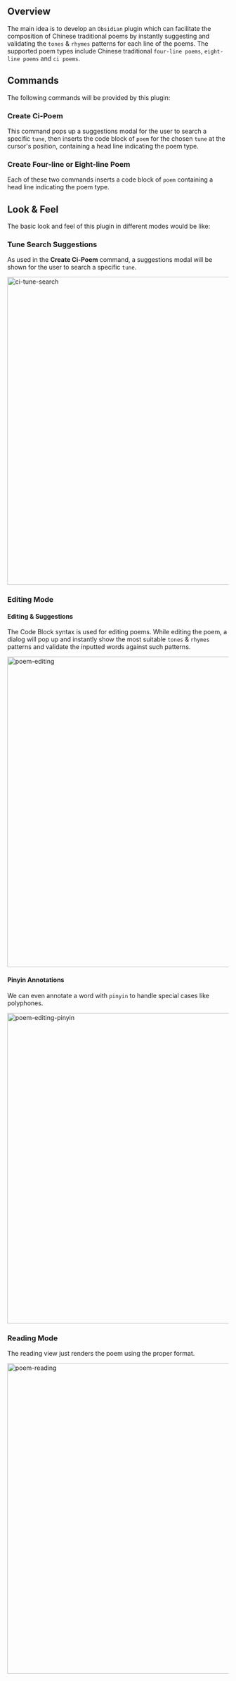 ## Overview

The main idea is to develop an `Obsidian` plugin which can facilitate the composition of Chinese traditional poems by instantly suggesting and validating the `tones` & `rhymes` patterns for each line of the poems. The supported poem types include Chinese traditional `four-line poems`, `eight-line poems` and `ci poems`.

## Commands

The following commands will be provided by this plugin:

### Create Ci-Poem

This command pops up a suggestions modal for the user to search a specific `tune`, then inserts the code block of `poem` for the chosen `tune` at the cursor's position, containing a head line indicating the poem type.

### Create Four-line or Eight-line Poem

Each of these two commands inserts a code block of `poem` containing a head line indicating the poem type.

## Look & Feel

The basic look and feel of this plugin in different modes would be like:

### Tune Search Suggestions

As used in the **Create Ci-Poem** command, a suggestions modal will be shown for the user to search a specific `tune`.

<img width="700" alt="ci-tune-search" src="https://github.com/user-attachments/assets/794a6417-a70b-4406-8261-88475a48edac">

### Editing Mode

#### Editing & Suggestions

The Code Block syntax is used for editing poems. While editing the poem, a dialog will pop up and instantly show the most suitable `tones` & `rhymes` patterns and validate the inputted words against such patterns.

<img width="706" alt="poem-editing" src="https://github.com/user-attachments/assets/e6cd23e2-9a1f-4231-847c-c13206a98d86">

#### Pinyin Annotations

We can even annotate a word with `pinyin` to handle special cases like polyphones.

<img width="706" alt="poem-editing-pinyin" src="https://github.com/user-attachments/assets/90f55eee-e325-4556-9a02-4f06d90a9259">

### Reading Mode

The reading view just renders the poem using the proper format.

<img width="706" alt="poem-reading" src="https://github.com/user-attachments/assets/a2e4a8ef-7f3b-4f70-b2e2-2f311eeb1f40">

